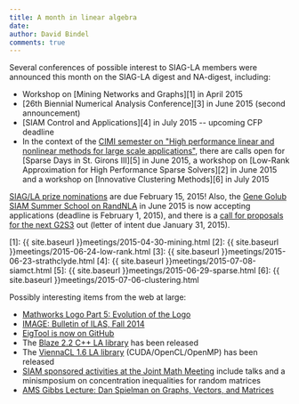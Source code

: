 ```yaml
---
title: A month in linear algebra
date: 
author: David Bindel
comments: true
---
```


Several conferences of possible interest to SIAG-LA members were
announced this month on the SIAG-LA digest and NA-digest, including:

- Workshop on [Mining Networks and Graphs][1] in April 2015
- [26th Biennial Numerical Analysis Conference][3] in June 2015
  (second announcement)
- [SIAM Control and Applications][4] in July 2015 -- upcoming CFP
  deadline
- In the context of the
  [CIMI semester on "High performance linear and nonlinear methods for large scale applications"][cimi],
  there are calls open for
  [Sparse Days in St. Girons III][5] in June 2015,
  a workshop on
  [Low-Rank Approximation for High Performance Sparse Solvers][2] in June 2015
  and a workshop on [Innovative Clustering Methods][6] in July 2015

[SIAG/LA prize nominations][prize] are due February 15, 2015!  Also, the [Gene
Golub SIAM Summer School on RandNLA][randnla] in June 2015 is now accepting
applications (deadline is February 1, 2015), and there is a [call for proposals
for the next G2S3][g2s3call] out (letter of intent due January 31, 2015).

[1]: {{ site.baseurl }}meetings/2015-04-30-mining.html
[2]: {{ site.baseurl }}meetings/2015-06-24-low-rank.html
[3]: {{ site.baseurl }}meetings/2015-06-23-strathclyde.html
[4]: {{ site.baseurl }}meetings/2015-07-08-siamct.html
[5]: {{ site.baseurl }}meetings/2015-06-29-sparse.html
[6]: {{ site.baseurl }}meetings/2015-07-06-clustering.html

[cimi]: http://cimi-semester-hpc.fr/
[prize]: http://www.siam.org/prizes/nominations/nom_siagla.php
[randnla]: http://www.cs.rpi.edu//~drinep/G2S3_RandNLA_2015/
[g2s3call]: http://www.siam.org/students/g2s3/summer_call.php

Possibly interesting items from the web at large:

- [Mathworks Logo Part 5: Evolution of the Logo][logo]
- [IMAGE: Bulletin of ILAS, Fall 2014][image]
- [EigTool is now on GitHub][eigtool]
- The [Blaze 2.2 C++ LA library][blaze] has been released
- The [ViennaCL 1.6 LA library][viennacl] (CUDA/OpenCL/OpenMP) has been released
- [SIAM sponsored activities at the Joint Math Meeting](http://www.siam.org/meetings/jmm15/index.htm) include talks and a minismposium on concentration inequalities for random matrices
- [AMS Gibbs Lecture: Dan Spielman on Graphs, Vectors, and Matrices][spielman]

[logo]: http://blogs.mathworks.com/cleve/2014/12/01/mathworks-logo-part-five-evolution-of-the-logo/
[image]: http://www.ilasic.org/IMAGE/IMAGES/image53.pdf
[eigtool]: https://github.com/eigtool/eigtool
[blaze]: https://code.google.com/p/blaze-lib/
[viennacl]: http://viennacl.sourceforge.net/
[spielman]: http://jointmathematicsmeetings.org/meetings/national/jmm2015/2168_speakers#spi
